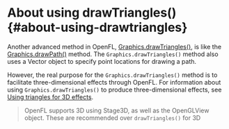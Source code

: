 # About using drawTriangles() {#about-using-drawtriangles}

Another advanced method in OpenFL, [Graphics.drawTriangles()](http://api.openfl.org/openfl/display/Graphics.html#drawTriangles), is like the [Graphics.drawPath()](http://api.openfl.org/openfl/display/Graphics.html#drawPath) method. The `Graphics.drawTriangles()` method also uses a Vector<Float> object to specify point locations for drawing a path.

However, the real purpose for the `Graphics.drawTriangles()` method is to facilitate three-dimensional effects through OpenFL. For information about using `Graphics.drawTriangles()` to produce three-dimensional effects, see [Using triangles for 3D effects](/using-triangles-for-3d-effects/README.md).

> OpenFL supports 3D using Stage3D, as well as the OpenGLView object. These are recommended over `drawTriangles()` for 3D